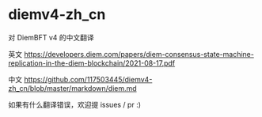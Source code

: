 # diemv4-zh_cn

对 DiemBFT v4 的中文翻译

英文 <https://developers.diem.com/papers/diem-consensus-state-machine-replication-in-the-diem-blockchain/2021-08-17.pdf>

中文 <https://github.com/117503445/diemv4-zh_cn/blob/master/markdown/diem.md>

如果有什么翻译错误，欢迎提 issues / pr :)

